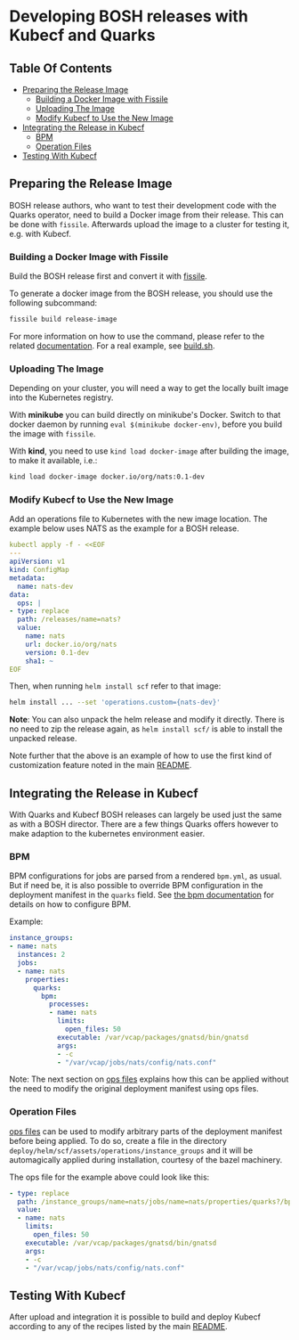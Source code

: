 # Developing BOSH releases with Kubecf and Quarks

## Table Of Contents

  -  [Preparing the Release Image](#preparing-the-release-image)
       - [Building a Docker Image with Fissile](#building-a-docker-image-with-fissile)
       - [Uploading The Image](#uploading-the-image)
       - [Modify Kubecf to Use the New Image](#modify-kubecf-to-use-the-new-image)
  -  [Integrating the Release in Kubecf](#integrating-the-release-in-kubecf)
       - [BPM](#bpm)
       - [Operation Files](#operation-files)
  -  [Testing With Kubecf](#testing-with-kubecf)

## Preparing the Release Image

BOSH release authors, who want to test their development code with the
Quarks operator, need to build a Docker image from their release.
This can be done with `fissile`.  Afterwards upload the image to a
cluster for testing it, e.g. with Kubecf.

### Building a Docker Image with Fissile

Build the BOSH release first and convert it with [fissile].

To generate a docker image from the BOSH release, you should use the
following subcommand:

```sh
fissile build release-image
```

For more information on how to use the command, please refer to the
related [documentation]. For a real example, see [build.sh].

[fissile]:       https://github.com/cloudfoundry-incubator/fissile
[documentation]: https://github.com/cloudfoundry-incubator/fissile/blob/develop/docs/build-docker-imgs.md
[build.sh]:      https://github.com/cloudfoundry-incubator/cf-operator-ci/blob/e83e46548787ee740ea1918182604faaa5cddf8f/pipelines/release-images/tasks/build.sh#L34

### Uploading The Image

Depending on your cluster, you will need a way to get the locally
built image into the Kubernetes registry.

With __minikube__ you can build directly on minikube's Docker. Switch
to that docker daemon by running `eval $(minikube docker-env)`, before
you build the image with `fissile`.

With __kind__, you need to use `kind load docker-image` after building
the image, to make it available, i.e.:

```sh
kind load docker-image docker.io/org/nats:0.1-dev
```

### Modify Kubecf to Use the New Image

Add an operations file to Kubernetes with the new image location. The
example below uses NATS as the example for a BOSH release.

```yaml
kubectl apply -f - <<EOF
---
apiVersion: v1
kind: ConfigMap
metadata:
  name: nats-dev
data:
  ops: |
- type: replace
  path: /releases/name=nats?
  value:
    name: nats
    url: docker.io/org/nats
    version: 0.1-dev
    sha1: ~
EOF
```

Then, when running `helm install scf` refer to that image:

```sh
helm install ... --set 'operations.custom={nats-dev}'
```

__Note__: You can also unpack the helm release and modify it directly.
There is no need to zip the release again, as `helm install scf/` is
able to install the unpacked release.

Note further that the above is an example of how to use the first kind
of customization feature noted in the main [README](Contribute.md#customization).

## Integrating the Release in Kubecf

With Quarks and Kubecf BOSH releases can largely be used just the same
as with a BOSH director. There are a few things Quarks offers however
to make adaption to the kubernetes environment easier.

### BPM

BPM configurations for jobs are parsed from a rendered `bpm.yml`, as
usual. But if need be, it is also possible to override BPM
configuration in the deployment manifest in the `quarks` field. See
[the bpm documentation] for details on how to configure BPM.

[the bpm documentation]: https://bosh.io/docs/bpm/config/

Example:

```yaml
instance_groups:
- name: nats
  instances: 2
  jobs:
  - name: nats
    properties:
      quarks:
        bpm:
          processes:
          - name: nats
            limits:
              open_files: 50
            executable: /var/vcap/packages/gnatsd/bin/gnatsd
            args:
            - -c
            - "/var/vcap/jobs/nats/config/nats.conf"
```

Note: The next section on [ops files](#operation-files) explains how
this can be applied without the need to modify the original deployment
manifest using ops files.

### Operation Files

[ops files] can be used to modify arbitrary parts of the deployment
manifest before being applied. To do so, create a file in the
directory `deploy/helm/scf/assets/operations/instance_groups` and it
will be automagically applied during installation, courtesy of the
bazel machinery.

[ops files]: https://bosh.io/docs/cli-ops-files/

The ops file for the example above could look like this:

```yaml
- type: replace
  path: /instance_groups/name=nats/jobs/name=nats/properties/quarks?/bpm/processes
  value:
  - name: nats
    limits:
      open_files: 50
    executable: /var/vcap/packages/gnatsd/bin/gnatsd
    args:
    - -c
    - "/var/vcap/jobs/nats/config/nats.conf"

```

## Testing With Kubecf

After upload and integration it is possible to build and deploy Kubecf
according to any of the recipes listed by the main
[README](Contribute.md#deployment).
